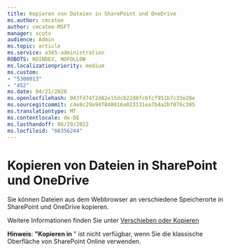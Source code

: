 ```yaml
---
title: Kopieren von Dateien in SharePoint und OneDrive
ms.author: cmcatee
author: cmcatee-MSFT
manager: scotv
audience: Admin
ms.topic: article
ms.service: o365-administration
ROBOTS: NOINDEX, NOFOLLOW
ms.localizationpriority: medium
ms.custom:
- "5300013"
- "452"
ms.date: 04/21/2020
ms.openlocfilehash: 043fd74f2d82e15dcb22d8fc6fcf951b7c33e28e
ms.sourcegitcommit: c4e8c29a94f840816a023131ea7b4a2bf876c305
ms.translationtype: MT
ms.contentlocale: de-DE
ms.lasthandoff: 06/29/2022
ms.locfileid: "66356244"
---
```

# <a name="copy-files-in-sharepoint-and-onedrive"></a>Kopieren von Dateien in SharePoint und OneDrive

Sie können Dateien aus dem Webbrowser an verschiedene Speicherorte in SharePoint und OneDrive kopieren.

Weitere Informationen finden Sie unter [Verschieben oder Kopieren](https://support.microsoft.com/office/00e2f483-4df3-46be-a861-1f5f0c1a87bc)

**Hinweis**: **"Kopieren in** " ist nicht verfügbar, wenn Sie die klassische Oberfläche von SharePoint Online verwenden.
